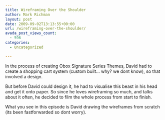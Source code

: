 ```yaml
---
title: Wireframing Over the Shoulder
author: Mark Richman
layout: post
date: 2009-09-02T13:13:55+00:00
url: /wireframing-over-the-shoulder/
avada_post_views_count:
  - 596
categories:
  - Uncategorized

---
```

In the process of creating Obox Signature Series Themes, David had to create a shopping cart system (custom built&#8230; why? we dont know), so that involved a design.

But before David could design it, he had to visualise this beast in his head and get it onto paper. So since he loves wireframing so much, and talks about it often, he decided to film the whole process from start to finish.

What you see in this episode is David drawing the wireframes from scratch (its been fastforwarded so dont worry).